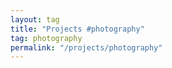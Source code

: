```yaml
---
layout: tag
title: "Projects #photography"
tag: photography
permalink: "/projects/photography"
---
```

